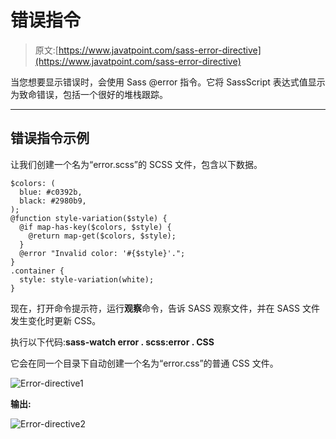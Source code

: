# 错误指令

> 原文:[https://www.javatpoint.com/sass-error-directive](https://www.javatpoint.com/sass-error-directive)

当您想要显示错误时，会使用 Sass @error 指令。它将 SassScript 表达式值显示为致命错误，包括一个很好的堆栈跟踪。

* * *

## 错误指令示例

让我们创建一个名为“error.scss”的 SCSS 文件，包含以下数据。

```
$colors: (
  blue: #c0392b,
  black: #2980b9,
);
@function style-variation($style) {
  @if map-has-key($colors, $style) {
    @return map-get($colors, $style);
  }
  @error "Invalid color: '#{$style}'.";
}
.container {
  style: style-variation(white);
}

```

现在，打开命令提示符，运行**观察**命令，告诉 SASS 观察文件，并在 SASS 文件发生变化时更新 CSS。

执行以下代码:**sass-watch error . scss:error . CSS**

它会在同一个目录下自动创建一个名为“error.css”的普通 CSS 文件。

![Error-directive1](../Images/27f9d461f9448780be956f61d308f037.png)

**输出:**

![Error-directive2](../Images/710979db14cb83f37fa12fac59924f29.png)